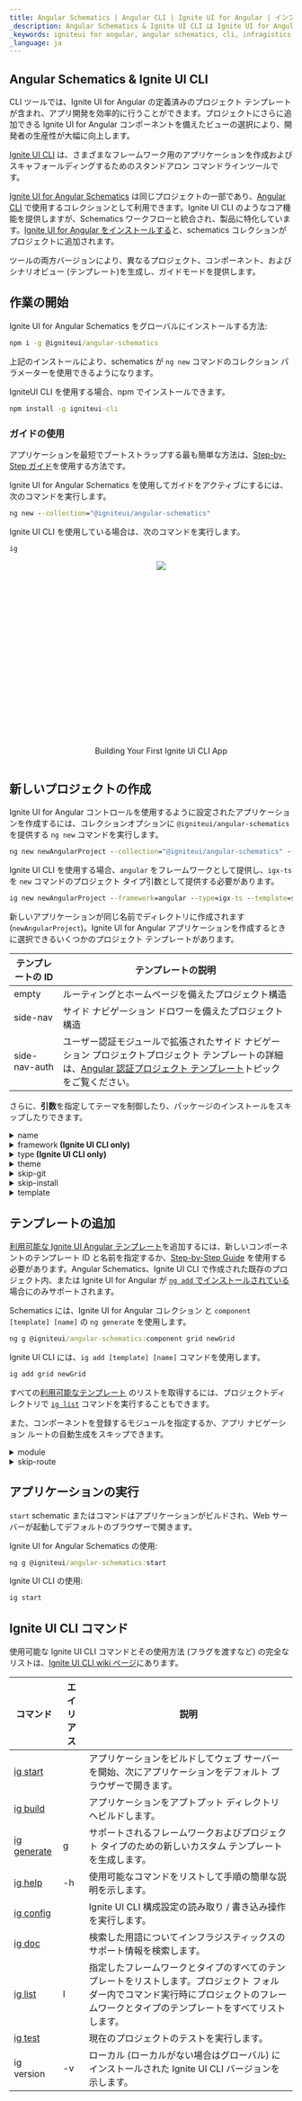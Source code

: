 ```yaml
---
title: Angular Schematics | Angular CLI | Ignite UI for Angular | インフラジスティックス
_description: Angular Schematics & Ignite UI CLI は Ignite UI for Angular コンポーネントでプロジェクトを作成して変更できるためのヘルプを提供します。
_keywords: igniteui for angular, angular schematics, cli, infragistics, インフラジスティックス 
_language: ja
---
```


## Angular Schematics & Ignite UI CLI
CLI ツールでは、Ignite UI for Angular の定義済みのプロジェクト テンプレートが含まれ、アプリ開発を効率的に行うことができます。プロジェクトにさらに追加できる Ignite UI for Angular コンポーネントを備えたビューの選択により、開発者の生産性が大幅に向上します。

[Ignite UI CLI](https://github.com/IgniteUI/igniteui-cli) は、さまざまなフレームワーク用のアプリケーションを作成およびスキャフォールディングするためのスタンドアロン コマンドラインツールです。

[Ignite UI for Angular Schematics](https://github.com/IgniteUI/igniteui-cli/tree/master/packages/ng-schematics) は同じプロジェクトの一部であり、[Angular CLI](https://angular.io/guide/schematics#schematics-for-the-angular-cli) で使用するコレクションとして利用できます。Ignite UI CLI のようなコア機能を提供しますが、Schematics ワークフローと統合され、製品に特化しています。[Ignite UI for Angular をインストールする](getting-started.md#ignite-ui-for-angular-のインストール)と、schematics コレクションがプロジェクトに追加されます。

ツールの両方バージョンにより、異なるプロジェクト、コンポーネント、およびシナリオビュー (テンプレート)を生成し、ガイドモードを提供します。

## 作業の開始

Ignite UI for Angular Schematics をグローバルにインストールする方法:
```cmd
npm i -g @igniteui/angular-schematics
```

上記のインストールにより、schematics が `ng new` コマンドのコレクション パラメーターを使用できるようになります。

IgniteUI CLI を使用する場合、npm でインストールできます。
```cmd
npm install -g igniteui-cli 
```

### ガイドの使用
アプリケーションを最短でブートストラップする最も簡単な方法は、[Step-by-Step ガイド](cli/step-by-step-guide.md)を使用する方法です。

Ignite UI for Angular Schematics を使用してガイドをアクティブにするには、次のコマンドを実行します。

```cmd
ng new --collection="@igniteui/angular-schematics"
```
Ignite UI CLI を使用している場合は、次のコマンドを実行します。
```cmd
ig
```

<div style="display:inline-block;">
    <a style="background: url(../../images/general/buildCLIapp.gif); display:flex; justify-content:center; min-width:540px; min-height:315px;"
       href="https://youtu.be/QK_NsdtdA70" target="_blank">
        <img src="../../images/general/play.svg" style="vertical-align: middle;" />
    </a>
    <p style="text-align:center;">Building Your First Ignite UI CLI App</p>
</div>

## 新しいプロジェクトの作成

Ignite UI for Angular コントロールを使用するように設定されたアプリケーションを作成するには、コレクションオプションに `@igniteui/angular-schematics` を提供する `ng new` コマンドを実行します。

```cmd
ng new newAngularProject --collection="@igniteui/angular-schematics" --template=side-nav
```

Ignite UI CLI を使用する場合、`angular` をフレームワークとして提供し、`igx-ts` を `new` コマンドのプロジェクト タイプ引数として提供する必要があります。
```cmd
ig new newAngularProject --framework=angular --type=igx-ts --template=side-nav
```
新しいアプリケーションが同じ名前でディレクトリに作成されます (`newAngularProject`)。Ignite UI for Angular アプリケーションを作成するときに選択できるいくつかのプロジェクト テンプレートがあります。

| テンプレートの ID   | テンプレートの説明 |
| ---           | ---                  |
| empty         | ルーティングとホームページを備えたプロジェクト構造 |
| side-nav      | サイド ナビゲーション ドロワーを備えたプロジェクト構造 |
| side-nav-auth | ユーザー認証モジュールで拡張されたサイド ナビゲーション プロジェクトプロジェクト テンプレートの詳細は、[Angular 認証プロジェクト テンプレート](cli/auth-template.md)トピックをご覧ください。 |

さらに、**引数**を指定してテーマを制御したり、パッケージのインストールをスキップしたりできます。

<details>
  <summary>name</summary>
  <p>
    <code>name</code> (alias: <code>-n</code>)
  </p>
  <p>
    アプリケーションの名前。アプリケーションが同じ名前のディレクトリに作成されます。
  </p>
</details>

<details>
  <summary>framework<span align="right"><strong> (Ignite UI CLI only)</strong></span></summary>
  <p>
    <code>--framework</code> (alias: <code>-f</code>) <em>default value: "jquery"</em>
  </p>
  <p>
    プロジェクトの対象フレームワーク。サポートされるフレームワークは jQuery、Angular、および React です。
  </p>
</details>

<details>
  <summary>type<span align="right"><strong> (Ignite UI CLI only)</strong></span></summary>
  <p>
    <code>--type</code> (alias: <code>-t</code>)
  </p>
  <p>
    使用可能なプロジェクト タイプは、選択したフレームワークによって異なります。
  </p>
</details>

<details>
  <summary>theme</summary>
  <p>
    <code>--theme</code> (alias: <code>-th</code>)
  </p>
  <p>
    プロジェクト テーマ (プロジェクトの種類によって異なります)。
  </p>
</details>

<details>
  <summary>skip-git</summary>
  <p>
    <code>--skip-git</code> (alias: <code>--sg</code>)
  </p>
  <p>
    このオプションを使用すると、Git によるリポジトリの自動初期化はスキップされます。オプションを省略すると、グローバルな <a href="config">skipGit</a>構成プロパティが使用されます。
  </p>
</details>

<details>
  <summary>skip-install</summary>
  <p>
    <code>--skip-install</code> (alias: <code>--si</code>)
  </p>
  <p>
    <code>new</code> コマンドは、プロジェクトの作成時にパッケージの依存関係をインストールします。このフラグを渡すと、最初のインストールがスキップされます。
  </p>
</details>

<details>
  <summary markdown='span'>template</summary>
  <p>
    <code>--template</code>
  </p>
  <p>
    特定のフレームワーク タイプに異なるプロジェクト テンプレートがある場合、このオプションを使用します。 
    現在、このオプションは、Angular igx-ts プロジェクトタイプの Ignite UI でのみ使用できます。</p>
</details>


## テンプレートの追加
[利用可能な Ignite UI Angular テンプレート](cli/component-templates.md)を追加するには、新しいコンポーネントのテンプレート ID と名前を指定するか、[Step-by-Step Guide](cli/step-by-step-guide.md#ビューの追加) を使用する必要があります。Angular Schematics、Ignite UI CLI で作成された既存のプロジェクト内、または Ignite UI for Angular が [`ng add` でインストールされている](getting-started.md#Ignite-UI-for-Angular-のインストール) 場合にのみサポートされます。

Schematics には、Ignite UI for Angular コレクション と `component [template] [name]` の `ng generate` を使用します。

```cmd
ng g @igniteui/angular-schematics:component grid newGrid
```

Ignite UI CLI には、`ig add [template] [name]` コマンドを使用します。

```cmd
ig add grid newGrid
```

すべての[利用可能なテンプレート](cli/component-templates.md) のリストを取得するには、プロジェクトディレクトリで [`ig list`](https://github.com/IgniteUI/igniteui-cli/wiki/list) コマンドを実行することもできます。

また、コンポーネントを登録するモジュールを指定するか、アプリ ナビゲーション ルートの自動生成をスキップできます。

<details>
 <summary>module</summary>
  <p>
    <code>--module</code> (alias: <code>-m</code>)
  </p>
  <p>
    注: module 引数は、Angular プロジェクトでのみ適用できます。
  </p> 
  <p>
    新しいコンポーネントを登録するモジュールの、/src/app/ folder を基準とした module.ts ファイルのパス。
  </p>
  <code>ng g @igniteui/angular-schematics:component combo newCombo --module=myModule/myModule.module.ts</code>
  <br>
  <code>ig add combo newCombo --module=myModule/myModule.module.ts</code>
</details>

<details>
  <summary>skip-route</summary>
  <p>
    <code>--skip-route</code> (alias: <code>-srk</code>)
  </p>
  <p>
    新しいコンポーネントのアプリ ナビゲーション ルートを自動生成しないでください。
  </p>
</details>

## アプリケーションの実行

`start` schematic またはコマンドはアプリケーションがビルドされ、Web サーバーが起動してデフォルトのブラウザーで開きます。

Ignite UI for Angular Schematics の使用:
```cmd
ng g @igniteui/angular-schematics:start
```
Ignite UI CLI の使用:
```cmd
ig start
```

## Ignite UI CLI コマンド
使用可能な Ignite UI CLI コマンドとその使用方法 (フラグを渡すなど) の完全なリストは、[Ignite UI CLI wiki ページ](https://github.com/IgniteUI/igniteui-cli/wiki)にあります。

| コマンド | エイリアス | 説明 |
| --- | --- | --- |
| [ig start](https://github.com/IgniteUI/igniteui-cli/wiki/start)  | | アプリケーションをビルドしてウェブ サーバーを開始、次にアプリケーションをデフォルト ブラウザーで開きます。
| [ig build](https://github.com/IgniteUI/igniteui-cli/wiki/build) | | アプリケーションをアプトプット ディレクトリへビルドします。
| [ig generate](https://github.com/IgniteUI/igniteui-cli/wiki/generate) | g | サポートされるフレームワークおよびプロジェクト タイプのための新しいカスタム テンプレートを生成します。
| [ig help](https://github.com/IgniteUI/igniteui-cli/wiki/help) | -h | 使用可能なコマンドをリストして手順の簡単な説明を示します。
| [ig config](https://github.com/IgniteUI/igniteui-cli/wiki/config) | | Ignite UI CLI 構成設定の読み取り / 書き込み操作を実行します。
| [ig doc](https://github.com/IgniteUI/igniteui-cli/wiki/doc) | | 検索した用語についてインフラジスティックスのサポート情報を検索します。
| [ig list](https://github.com/IgniteUI/igniteui-cli/wiki/list) | l |  指定したフレームワークとタイプのすべてのテンプレートをリストします。プロジェクト フォルダー内でコマンド実行時にプロジェクトのフレームワークとタイプのテンプレートをすべてリストします。
| [ig test](https://github.com/IgniteUI/igniteui-cli/wiki/test) |  | 現在のプロジェクトのテストを実行します。
| ig version | -v | ローカル (ローカルがない場合はグローバル) にインストールされた Ignite UI CLI バージョンを示します。 |